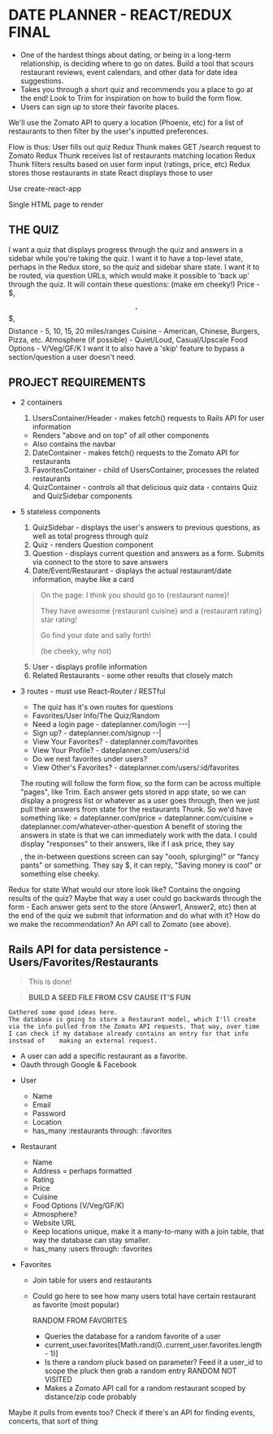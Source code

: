 # DATE PLANNER - REACT/REDUX FINAL
- One of the hardest things about dating, or being in a long-term relationship, is deciding where to go on dates. Build a tool that scours restaurant reviews, event calendars, and other data for date idea suggestions.
- Takes you through a short quiz and recommends you a place to go at the end! Look to Trim for inspiration on how to build the form flow.
- Users can sign up to store their favorite places.

We'll use the Zomato API to query a location (Phoenix, etc) for a list of restaurants to then filter by the user's inputted preferences.
 
Flow is thus:
	User fills out quiz
	Redux Thunk makes GET /search request to Zomato
	Redux Thunk receives list of restaurants matching location
	Redux Thunk filters results based on user form input (ratings, price, etc)
	Redux stores those restaurants in state
	React displays those to user

Use create-react-app

Single HTML page to render

## THE QUIZ
I want a quiz that displays progress through the quiz and answers in a sidebar while you're taking the quiz.
I want it to have a top-level state, perhaps in the Redux store, so the quiz and sidebar share state.
I want it to be routed, via question URLs, which would make it possible to 'back up' through the quiz.
It will contain these questions: (make em cheeky!)
	Price - $, $$, $$$, $$$$
	Distance - 5, 10, 15, 20 miles/ranges
	Cuisine - American, Chinese, Burgers, Pizza, etc.
	Atmosphere (if possible) - Quiet/Loud, Casual/Upscale
	Food Options - V/Veg/GF/K
I want it to also have a 'skip' feature to bypass a section/question a user doesn't need.

## PROJECT REQUIREMENTS

+ 2 containers 
	1. UsersContainer/Header - makes fetch() requests to Rails API for user information
    + Renders "above and on top" of all other components
    + Also contains the navbar
	2. DateContainer - makes fetch() requests to the Zomato API for restaurants
	3. FavoritesContainer - child of UsersContainer, processes the related restaurants
	4. QuizContainer - controls all that delicious quiz data - contains Quiz and QuizSidebar components

+ 5 stateless components
	1. QuizSidebar - displays the user's answers to previous questions, as well as total progress through quiz
	2. Quiz - renders Question component
	3. Question - displays current question and answers as a form. Submits via connect to the store to save answers
	4. Date/Event/Restaurant - displays the actual restaurant/date information, maybe like a card
  > On the page:
  > I think you should go to {restaurant name}!
  >
  > They have awesome {restaurant cuisine} and a {restaurant rating} star rating!
  >
  > Go find your date and sally forth!
  >
  > (be cheeky, why not)
	5. User - displays profile information
	6. Related Restaurants - some other results that closely match

+ 3 routes - must use React-Router / RESTful
	- The quiz has it's own routes for questions
	- Favorites/User Info/The Quiz/Random
	- Need a login page 	  - dateplanner.com/login ---|
	- Sign up?	  	  - dateplanner.com/signup --|
	- View Your Favorites?	  - dateplanner.com/favorites
	- View Your Profile?	  - dateplanner.com/users/:id
	- Do we nest favorites under users?
	- View Other's Favorites?   - dateplanner.com/users/:id/favorites
	
	The routing will follow the form flow, so the form can be across multiple "pages", like Trim. Each answer gets stored in app state, so we can display a progress list or whatever as a user goes through, then we just pull their answers from state for the restaurants Thunk. 
	So we'd have something like:
	  = dateplanner.com/price
	  = dateplanner.com/cuisine
	  = dateplanner.com/whatever-other-question
	A benefit of storing the answers in state is that we can immediately work with the data. I could display "responses" to their answers, like if I ask price, they say $$$$, the in-between questions screen can say "oooh, splurging!" or "fancy pants" or something. They say $, it can reply, "Saving money is cool" or something else cheeky.
	
Redux for state
	What would our store look like?
	Contains the ongoing results of the quiz? Maybe that way a user could go backwards through the form
	 - Each answer gets sent to the store (Answer1, Answer2, etc) then at the end of the quiz we submit that 	   information and do what with it? How do we make the recommendation?
		An API call to Zomato (see above).

## Rails API for data persistence - Users/Favorites/Restaurants
  >
  > This is done!
  >

  >
  > **BUILD A SEED FILE FROM CSV CAUSE IT'S FUN**
  >
	Gathered some good ideas here. 
	The database is going to store a Restaurant model, which I'll create via the info pulled from the Zomato API requests. That way, over time I can check if my database already contains an entry for that info instead of 	making an external request. 
	
- A user can add a specific restaurant as a favorite.
- Oauth through Google & Facebook

+ User
  - Name
  - Email
  - Password
  - Location
  - has_many :restaurants through: :favorites

+ Restaurant
  - Name
  - Address
      = perhaps formatted
  - Rating
  - Price
  - Cuisine
  - Food Options (V/Veg/GF/K)
  - Atmosphere?
  - Website URL
  - Keep locations unique, make it a many-to-many with a join table, that way the database can stay smaller.
  - has_many :users through: :favorites

+ Favorites
  - Join table for users and restaurants
  - Could go here to see how many users total have certain restaurant as favorite (most popular)

    RANDOM FROM FAVORITES
      - Queries the database for a random favorite of a user
      + current_user.favorites[Math.rand(0..current_user.favorites.length - 1)]
      + Is there a random pluck based on parameter? Feed it a user_id to scope the pluck then grab a random entry
    RANDOM NOT VISITED
      - Makes a Zomato API call for a random restaurant scoped by distance/zip code probably
  
Maybe it pulls from events too? Check if there's an API for finding events, concerts, that sort of thing
